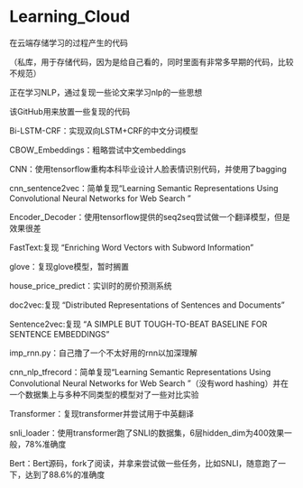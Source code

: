 # Learning_Cloud
在云端存储学习的过程产生的代码

（私库，用于存储代码，因为是给自己看的，同时里面有非常多早期的代码，比较不规范）

正在学习NLP，通过复现一些论文来学习nlp的一些思想

该GitHub用来放置一些复现的代码

Bi-LSTM-CRF：实现双向LSTM+CRF的中文分词模型

CBOW_Embeddings：粗略尝试中文embeddings

CNN：使用tensorflow重构本科毕业设计人脸表情识别代码，并使用了bagging

cnn_sentence2vec：简单复现“Learning Semantic Representations Using Convolutional Neural Networks for Web Search ”

Encoder_Decoder：使用tensorflow提供的seq2seq尝试做一个翻译模型，但是效果很差

FastText:复现 “Enriching Word Vectors with Subword Information”

glove：复现glove模型，暂时搁置

house_price_predict：实训时的房价预测系统

doc2vec:复现 “Distributed Representations of Sentences and Documents”

Sentence2vec:复现 “A SIMPLE BUT TOUGH-TO-BEAT BASELINE FOR SENTENCE EMBEDDINGS”

imp_rnn.py：自己撸了一个不太好用的rnn以加深理解

cnn_nlp_tfrecord：简单复现“Learning Semantic Representations Using Convolutional Neural Networks for Web Search ”（没有word hashing）并在一个数据集上与多种不同类型的模型对了一些对比实验

Transformer：复现transformer并尝试用于中英翻译

snli_loader：使用transformer跑了SNLI的数据集，6层hidden_dim为400效果一般，78%准确度

Bert：Bert源码，fork了阅读，并拿来尝试做一些任务，比如SNLI，随意跑了一下，达到了88.6%的准确度
